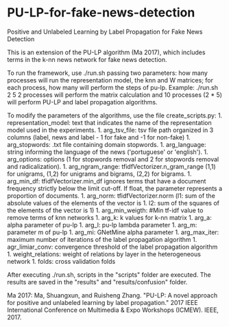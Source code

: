 # PU-LP-for-fake-news-detection
Positive and Unlabeled Learning by Label Propagation for Fake News Detection

This is an extension of the PU-LP algorithm (Ma 2017), which includes terms in the k-nn news network for fake news detection.

To run the framework, use ./run.sh passing two parameters: how many processes will run the representation model, the knn and W matrices; for each process, how many will perform the steps of pu-lp.
Example: ./run.sh 2 5
2 processes will perform the matrix calculation and 10 processes (2 * 5) will perform PU-LP and label propagation algorithms.

To modify the parameters of the algorithms, use the file create_scripts.py:
	1. representation_model: text that indicates the name of the representation model used in the experiments.
	1. arg_tsv_file: tsv file path organized in 3 columns (label, news and label - 1 for fake and -1 for non-fake)
	1. arg_stopwords: .txt file containing domain stopwords.
	1. arg_language: string informing the language of the news ('portuguese' or 'english').
	1. arg_options: options (1 for stopwords removal and 2 for stopwords removal and radicalization).
	1. arg_ngram_range: tfidfVectorizer.n_gram_range (1,1) for unigrams, (1,2) for unigrams and bigrams, (2,2) for bigrams.
	1. arg_min_df: tfidfVectorizer.min_df ignores terms that have a document frequency strictly below the limit cut-off. If float, the parameter represents a proportion of documents.
	1. arg_norm: tfidfVectorizer.norm (l1: sum of the absolute values ​​of the elements of the vector is 1. l2: sum of the squares of the elements of the vector is 1)
	1. arg_min_weigth: #Min tf-idf value to remove terms of knn networks
	1. arg_k: k values for k-nn matrix
	1. arg_a: alpha parameter of pu-lp
	1. arg_l: pu-lp lambda parameter
	1. arg_m: parameter m of pu-lp
	1. arg_mi: GNetMine alpha parameter
	1. arg_max_iter: maximum number of iterations of the label propagation algorithm
	1. agr_limiar_conv: convergence threshold of the label propagation algorithm
	1. weight_relations: weight of relations by layer in the heterogeneous network
	1. folds: cross validation folds

After executing ./run.sh, scripts in the "scripts" folder are executed. The results are saved in the "results" and "results/confusion" folder.


Ma 2017: Ma, Shuangxun, and Ruisheng Zhang. "PU-LP: A novel approach for positive and unlabeled learning by label propagation." 2017 IEEE International Conference on Multimedia & Expo Workshops (ICMEW). IEEE, 2017.
